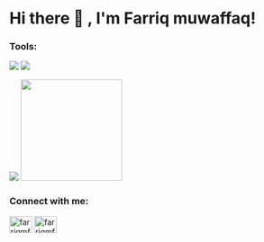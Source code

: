 # Hi there 👋 , I'm Farriq muwaffaq!

### Tools:
<p>
    <img src="https://img.shields.io/badge/Text%20Editor-Visual%20Studio%20Code-blue?&logo=visual%20studio%20code&logoColor=blue" />
    <img src="https://gpvc.arturio.dev/Farriq-mfq" />
</p>
<p>
    <img src="https://github-readme-stats.vercel.app/api?username=Farriq-mfq&hide=contribs,prs&show_icons=true&hide_border=true&title_color=eb5834" />
    <img src="https://github-readme-stats.vercel.app/api/top-langs/?username=Farriq-mfq&layout=compact" height=180 />
</p>

<h3 align="left">Connect with me:</h3>
<p align="left">
<a href="https://fb.com/farriqmfq" target="blank"><img align="center" src="https://raw.githubusercontent.com/rahuldkjain/github-profile-readme-generator/master/src/images/icons/Social/facebook.svg" alt="farriqmfq" height="30" width="40" /></a>
<a href="https://instagram.com/farriqmfq" target="blank"><img align="center" src="https://raw.githubusercontent.com/rahuldkjain/github-profile-readme-generator/master/src/images/icons/Social/instagram.svg" alt="farriqmfq" height="30" width="40" /></a>
</p>

<!--
**Farriq-mfq/Farriq-mfq** is a ✨ _special_ ✨ repository because its `README.md` (this file) appears on your GitHub profile.

Here are some ideas to get you started:

- 🔭 I’m currently working on ...
- 🌱 I’m currently learning ...
- 👯 I’m looking to collaborate on ...
- 🤔 I’m looking for help with ...
- 💬 Ask me about ...
- 📫 How to reach me: ...
- 😄 Pronouns: ...
- ⚡ Fun fact: ...
-->
